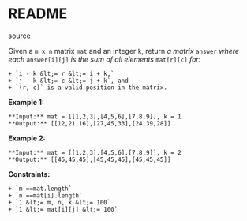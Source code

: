 # README #

[source](https://leetcode.com/problems/matrix-block-sum/)

Given a `m x n` matrix `mat` and an integer `k`, return *a matrix* `answer` *where each* `answer[i][j]` *is the sum of all elements* `mat[r][c]` *for*:


	+ `i - k &lt;= r &lt;= i + k,`
	+ `j - k &lt;= c &lt;= j + k`, and
	+ `(r, c)` is a valid position in the matrix.



**Example 1:**

```
**Input:** mat = [[1,2,3],[4,5,6],[7,8,9]], k = 1
**Output:** [[12,21,16],[27,45,33],[24,39,28]]

```


**Example 2:**

```
**Input:** mat = [[1,2,3],[4,5,6],[7,8,9]], k = 2
**Output:** [[45,45,45],[45,45,45],[45,45,45]]

```



**Constraints:**


	+ `m ==mat.length`
	+ `n ==mat[i].length`
	+ `1 &lt;= m, n, k &lt;= 100`
	+ `1 &lt;= mat[i][j] &lt;= 100`



